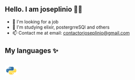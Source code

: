 ## Hello. I am joseplinio 😶‍🌫️

- 🔭 I'm looking for a job
- 🌱 I'm studying elixir, postergrreSQl and others
- 📫 Contact me at email: contactorjoseplinio@gmail.com

## My languages ✨
<div style="display: inline_block"><br>
  <img align="center" alt="Rafa-Python" height="30" width="40" src="https://raw.githubusercontent.com/devicons/devicon/master/icons/python/python-original.svg">
</div>
